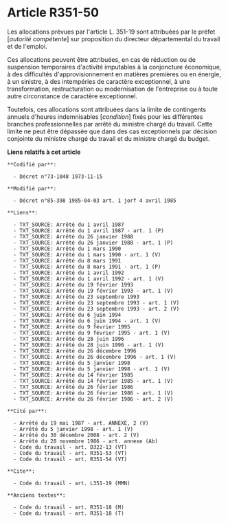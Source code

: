 # Article R351-50

Les allocations prévues par l'article L. 351-19 sont attribuées par le préfet [*autorité compétente*] sur proposition du
directeur départemental du travail et de l'emploi.

Ces allocations peuvent être attribuées, en cas de réduction ou de suspension temporaires d'activité imputables à la
conjoncture économique, à des difficultés d'approvisionnement en matières premières ou en énergie, à un sinistre, à des
intempéries de caractère exceptionnel, à une transformation, restructuration ou modernisation de l'entreprise ou à toute
autre circonstance de caractère exceptionnel.

Toutefois, ces allocations sont attribuées dans la limite de contingents annuels d'heures indemnisables [*condition*] fixés
pour les différentes branches professionnelles par arrêté du ministre chargé du travail. Cette limite ne peut être dépassée
que dans des cas exceptionnels par décision conjointe du ministre chargé du travail et du ministre chargé du budget.

**Liens relatifs à cet article**

	**Codifié par**:

	  - Décret n°73-1048 1973-11-15

	**Modifié par**:

	  - Décret n°85-398 1985-04-03 art. 1 jorf 4 avril 1985

	**Liens**:

	  - TXT_SOURCE: Arrêté du 1 avril 1987
	  - TXT_SOURCE: Arrêté du 1 avril 1987 - art. 1 (P)
	  - TXT_SOURCE: Arrêté du 26 janvier 1988
	  - TXT_SOURCE: Arrêté du 26 janvier 1988 - art. 1 (P)
	  - TXT_SOURCE: Arrêté du 1 mars 1990
	  - TXT_SOURCE: Arrêté du 1 mars 1990 - art. 1 (V)
	  - TXT_SOURCE: Arrêté du 8 mars 1991
	  - TXT_SOURCE: Arrêté du 8 mars 1991 - art. 1 (P)
	  - TXT_SOURCE: Arrêté du 1 avril 1992
	  - TXT_SOURCE: Arrêté du 1 avril 1992 - art. 1 (V)
	  - TXT_SOURCE: Arrêté du 19 février 1993
	  - TXT_SOURCE: Arrêté du 19 février 1993 - art. 1 (V)
	  - TXT_SOURCE: Arrêté du 23 septembre 1993
	  - TXT_SOURCE: Arrêté du 23 septembre 1993 - art. 1 (V)
	  - TXT_SOURCE: Arrêté du 23 septembre 1993 - art. 2 (V)
	  - TXT_SOURCE: Arrêté du 6 juin 1994
	  - TXT_SOURCE: Arrêté du 6 juin 1994 - art. 1 (V)
	  - TXT_SOURCE: Arrêté du 9 février 1995
	  - TXT_SOURCE: Arrêté du 9 février 1995 - art. 1 (V)
	  - TXT_SOURCE: Arrêté du 28 juin 1996
	  - TXT_SOURCE: Arrêté du 28 juin 1996 - art. 1 (V)
	  - TXT_SOURCE: Arrêté du 26 décembre 1996
	  - TXT_SOURCE: Arrêté du 26 décembre 1996 - art. 1 (V)
	  - TXT_SOURCE: Arrêté du 5 janvier 1998
	  - TXT_SOURCE: Arrêté du 5 janvier 1998 - art. 1 (V)
	  - TXT_SOURCE: Arrêté du 14 février 1985
	  - TXT_SOURCE: Arrêté du 14 février 1985 - art. 1 (V)
	  - TXT_SOURCE: Arrêté du 26 février 1986
	  - TXT_SOURCE: Arrêté du 26 février 1986 - art. 1 (V)
	  - TXT_SOURCE: Arrêté du 26 février 1986 - art. 2 (V)

	**Cité par**:

	  - Arrêté du 19 mai 1987 - art. ANNEXE, 2 (V)
	  - Arrêté du 5 janvier 1998 - art. 1 (V)
	  - Arrêté du 30 décembre 2008 - art. 2 (V)
	  - Arrêté du 28 novembre 1986 - art. annexe (Ab)
	  - Code du travail - art. D322-13 (VT)
	  - Code du travail - art. R351-53 (VT)
	  - Code du travail - art. R351-54 (VT)

	**Cite**:

	  - Code du travail - art. L351-19 (MMN)

	**Anciens textes**:

	  - Code du travail - art. R351-18 (M)
	  - Code du travail - art. R351-18 (T)
